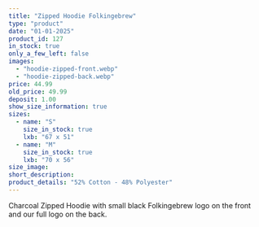```yaml
---
title: "Zipped Hoodie Folkingebrew"
type: "product"
date: "01-01-2025"
product_id: 127
in_stock: true
only_a_few_left: false
images:
  - "hoodie-zipped-front.webp"
  - "hoodie-zipped-back.webp"
price: 44.99
old_price: 49.99
deposit: 1.00
show_size_information: true
sizes:
  - name: "S"
    size_in_stock: true
    lxb: "67 x 51"
  - name: "M"
    size_in_stock: true
    lxb: "70 x 56"
size_image:
short_description: 
product_details: "52% Cotton - 48% Polyester"
---
```


Charcoal Zipped Hoodie with small black Folkingebrew logo on the front and our full logo on the back.
